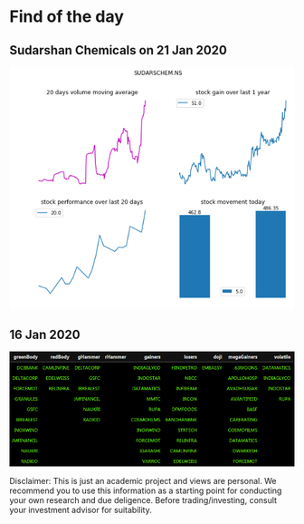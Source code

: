 <div id="observablehq-345fc342"></div>
<script type="module">
import {Runtime, Inspector} from "https://cdn.jsdelivr.net/npm/@observablehq/runtime@4/dist/runtime.js";
import define from "https://api.observablehq.com/@d3/smooth-zooming.js?v=3";
const inspect = Inspector.into("#observablehq-345fc342");
(new Runtime).module(define, name => (name === "chart") && inspect());
</script>



<script type="text/javascript" src="https://ssl.gstatic.com/trends_nrtr/2051_RC11/embed_loader.js"></script> <script type="text/javascript"> trends.embed.renderExploreWidget("TIMESERIES", {"comparisonItem":[{"keyword":"/m/07yln6","geo":"","time":"today 5-y"}],"category":0,"property":""}, {"exploreQuery":"date=today%205-y&q=%2Fm%2F07yln6","guestPath":"https://trends.google.com:443/trends/embed/"}); </script> 


# Find of the day

## Sudarshan Chemicals on 21 Jan 2020

![](https://github.com/bananapy/bananapy.github.io/raw/master/daily/Sudarshan%20Chem.png)


## 16 Jan 2020

![16 Jan 2020](https://github.com/bananapy/bananapy.github.io/raw/master/daily/16Jan2020.png)


Disclaimer: This is just an academic project and views are personal. We recommend you to use this information as a starting point for conducting your own research and due deligence. Before trading/investing, consult your investment advisor for suitability.
